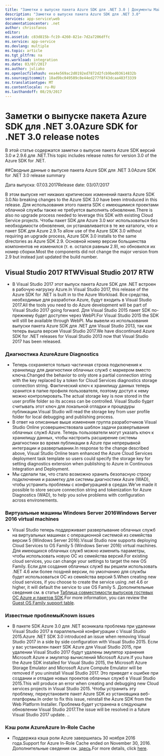 ```yaml
---
title: "Заметки о выпуске пакета Azure SDK для .NET 3.0 | Документы Майкрософт"
description: "Заметки о выпуске пакета Azure SDK для .NET 3.0"
services: app-service\web
documentationcenter: .net
author: chrissfanos
editor: 
ms.assetid: c83d815b-fc19-4260-821e-7d2a7206dffc
ms.service: app-service
ms.devlang: multiple
ms.topic: article
ms.tgt_pltfrm: na
ms.workload: integration
ms.date: 03/07/2017
ms.author: juliako
ms.openlocfilehash: eea4e569ac2d0192ed7872d2fcb9bed03614832b
ms.sourcegitcommit: 18ad9bc049589c8e44ed277f8f43dcaa483f3339
ms.translationtype: MT
ms.contentlocale: ru-RU
ms.lasthandoff: 08/29/2017
---
```

# <a name="azure-sdk-for-net-30-release-notes"></a><span data-ttu-id="01cad-103">Заметки о выпуске пакета Azure SDK для .NET 3.0</span><span class="sxs-lookup"><span data-stu-id="01cad-103">Azure SDK for .NET 3.0 release notes</span></span>

<span data-ttu-id="01cad-104">В этой статье содержатся заметки о выпуске пакета Azure SDK версий 3.0 и 2.9.6 для .NET.</span><span class="sxs-lookup"><span data-stu-id="01cad-104">This topic includes release notes for version 3.0 of the Azure SDK for .NET.</span></span>

##<a name="azure-sdk-for-net-30-release-summary"></a><span data-ttu-id="01cad-105">Сводные данные о выпуске пакета Azure SDK для .NET 3.0</span><span class="sxs-lookup"><span data-stu-id="01cad-105">Azure SDK for .NET 3.0 release summary</span></span>

<span data-ttu-id="01cad-106">Дата выпуска: 07.03.2017</span><span class="sxs-lookup"><span data-stu-id="01cad-106">Release date: 03/07/2017</span></span>
 
<span data-ttu-id="01cad-107">В этом выпуске нет никаких критических изменений пакета Azure SDK 3.0.</span><span class="sxs-lookup"><span data-stu-id="01cad-107">No breaking changes to the Azure SDK 3.0 have been introduced in this release.</span></span> <span data-ttu-id="01cad-108">Для использования этого пакета SDK с имеющимися проектами облачной службы также не требуется выполнять обновление.</span><span class="sxs-lookup"><span data-stu-id="01cad-108">There is also no upgrade process needed to leverage this SDK with existing Cloud Service projects.</span></span> <span data-ttu-id="01cad-109">Чтобы пакет SDK для Azure 3.0 мог использоваться без необходимости обновления, он устанавливается в те же каталоги, что и пакет SDK для Azure 2.9.</span><span class="sxs-lookup"><span data-stu-id="01cad-109">To allow use of the Azure SDK 3.0 without requiring an upgrade process, Azure SDK 3.0 installs to the same directories as Azure SDK 2.9.</span></span> <span data-ttu-id="01cad-110">Основной номер версии большинства компонентов не изменился (т. е. остался равным 2.9), но обновился их номер сборки.</span><span class="sxs-lookup"><span data-stu-id="01cad-110">Most the components did not change the major version from 2.9 but instead just updated the build number.</span></span>

## <a name="visual-studio-2017-rtw"></a><span data-ttu-id="01cad-111">Visual Studio 2017 RTW</span><span class="sxs-lookup"><span data-stu-id="01cad-111">Visual Studio 2017 RTW</span></span>

- <span data-ttu-id="01cad-112">В Visual Studio 2017 этот выпуск пакета Azure SDK для .NET встроен в рабочую нагрузку Azure.</span><span class="sxs-lookup"><span data-stu-id="01cad-112">In Visual Studio 2017, this release of the Azure SDK for .NET is built in to the Azure Workload.</span></span> <span data-ttu-id="01cad-113">Все средства, необходимые для разработки Azure, будут входить в Visual Studio 2017.</span><span class="sxs-lookup"><span data-stu-id="01cad-113">All the tools you need to do Azure development will be part of Visual Studio 2017 going forward.</span></span> <span data-ttu-id="01cad-114">Для Visual Studio 2015 пакет SDK по-прежнему будет доступен через WebPI.</span><span class="sxs-lookup"><span data-stu-id="01cad-114">For Visual Studio 2015 the SDK will still be available through WebPI.</span></span> <span data-ttu-id="01cad-115">Мы вывели из использования выпуски пакета Azure SDK для .NET для Visual Studio 2013, так как теперь вышла версия Visual Studio 2017.</span><span class="sxs-lookup"><span data-stu-id="01cad-115">We have discontinued Azure SDK for .NET releases for Visual Studio 2013 now that Visual Studio 2017 has been released.</span></span>

### <a name="azure-diagnostics"></a><span data-ttu-id="01cad-116">Диагностика Azure</span><span class="sxs-lookup"><span data-stu-id="01cad-116">Azure Diagnostics</span></span>

- <span data-ttu-id="01cad-117">Теперь сохраняется только частичная строка подключения к хранилищу для диагностики облачных служб с маркером вместо ключа.</span><span class="sxs-lookup"><span data-stu-id="01cad-117">Changed the behavior to only store a partial connection string with the key replaced by a token for Cloud Services diagnostics storage connection string.</span></span> <span data-ttu-id="01cad-118">Фактический ключ к хранилищу данных теперь хранится в папке профиля пользователя, поэтому доступ к нему можно контролировать.</span><span class="sxs-lookup"><span data-stu-id="01cad-118">The actual storage key is now stored in the user profile folder so its access can be controlled.</span></span> <span data-ttu-id="01cad-119">Visual Studio будет считывать этот ключ для локальной отладки и процедуры публикации.</span><span class="sxs-lookup"><span data-stu-id="01cad-119">Visual Studio will read the storage key from user profile folder for local debugging and publishing process.</span></span> 
- <span data-ttu-id="01cad-120">В ответ на описанные выше изменения группа разработчиков Visual Studio Online усовершенствовала шаблон задачи развертывания облачных служб Azure. Теперь пользователи могут указать ключ к хранилищу данных, чтобы настроить расширение системы диагностики во время публикации в Azure при непрерывной интеграции и развертывании.</span><span class="sxs-lookup"><span data-stu-id="01cad-120">In response to the change described above, Visual Studio Online team enhanced the Azure Cloud Services deployment task template so users could specify the storage key for setting diagnostics extension when publishing to Azure in Continuous Integration and Deployment.</span></span>
- <span data-ttu-id="01cad-121">Мы сделали так, что стало возможно хранить безопасную строку подключения и разметку для системы диагностики Azure (WAD), чтобы устранить проблемы с конфигурацией в средах.</span><span class="sxs-lookup"><span data-stu-id="01cad-121">We’ve made it possible to store secure connection string and tokenization for Azure Diagnostics (WAD), to help you solve problems with configuration across environements.</span></span>
 
### <a name="windows-server-2016-virtual-machines"></a><span data-ttu-id="01cad-122">Виртуальные машины Windows Server 2016</span><span class="sxs-lookup"><span data-stu-id="01cad-122">Windows Server 2016 virtual machines</span></span>

- <span data-ttu-id="01cad-123">Visual Studio теперь поддерживает развертывание облачных служб на виртуальных машинах с операционной системой из семейства версии 5 (Windows Server 2016).</span><span class="sxs-lookup"><span data-stu-id="01cad-123">Visual Studio now supports deploying Cloud Services to OS Family 5 (Windows Server 2016) virtual machines.</span></span> <span data-ttu-id="01cad-124">Для имеющихся облачных служб можно изменить параметры, чтобы использовать новую ОС из семейства версий.</span><span class="sxs-lookup"><span data-stu-id="01cad-124">For existing cloud services, you can change your settings to target the new OS Family.</span></span> <span data-ttu-id="01cad-125">Если для создания облачных служб вы решили использовать .NET 4.6 или более поздней версии, по умолчанию для службы будет использоваться ОС из семейства версий 5.</span><span class="sxs-lookup"><span data-stu-id="01cad-125">When creating new cloud services, if you choose to create the service using .net 4.6 or higher, it will default the service to use OS Family 5.</span></span>  <span data-ttu-id="01cad-126">Дополнительные сведения см. в статье [Таблица совместимости выпусков гостевых ОС Azure и пакетов SDK](../cloud-services/cloud-services-guestos-update-matrix.md).</span><span class="sxs-lookup"><span data-stu-id="01cad-126">For more information, you can review the [Guest OS Family support table](../cloud-services/cloud-services-guestos-update-matrix.md).</span></span>

### <a name="known-issues"></a><span data-ttu-id="01cad-127">Известные проблемы</span><span class="sxs-lookup"><span data-stu-id="01cad-127">Known issues</span></span>

- <span data-ttu-id="01cad-128">В пакете SDK Azure 3.0 для .NET возникала проблема при удалении Visual Studio 2017 в параллельной конфигурации с Visual Studio 2015.</span><span class="sxs-lookup"><span data-stu-id="01cad-128">Azure .NET SDK 3.0 introduced an issue when removing Visual Studio 2017 in a side by side configuration with Visual Studio 2015.</span></span>  <span data-ttu-id="01cad-129">Если у вас установлен пакет SDK Azure для Visual Studio 2015, при удалении Visual Studio 2017 будут удалены эмулятор хранения Microsoft Azure и эмулятор вычислений Microsoft Azure.</span><span class="sxs-lookup"><span data-stu-id="01cad-129">If you have the Azure SDK installed for Visual Studio 2015, the Microsoft Azure Storage Emulator and Microsoft Azure Compute Emulator will be removed if you uninstall Visual Studio 2017.</span></span>  <span data-ttu-id="01cad-130">Это приведет к ошибке при создании и отладке новых проектов облачных служб в Visual Studio 2015.</span><span class="sxs-lookup"><span data-stu-id="01cad-130">This will produce an error when creating and debugging new Cloud services projects in Visual Studio 2015.</span></span> <span data-ttu-id="01cad-131">Чтобы устранить эту проблему, переустановите пакет Azure SDK из установщика веб-платформы.</span><span class="sxs-lookup"><span data-stu-id="01cad-131">In order to fix this issue,  reinstall the Azure SDK from the Web Platform Installer.</span></span>  <span data-ttu-id="01cad-132">Проблема будет устранена в следующем обновлении Visual Studio 2017.</span><span class="sxs-lookup"><span data-stu-id="01cad-132">The issue will be resolved in a future Visual Studio 2017 update.</span></span>  <span data-ttu-id="01cad-133">.</span><span class="sxs-lookup"><span data-stu-id="01cad-133">.</span></span>

 
### <a name="azure-in-role-cache"></a><span data-ttu-id="01cad-134">Кэш роли Azure</span><span class="sxs-lookup"><span data-stu-id="01cad-134">Azure In-Role Cache</span></span> 

- <span data-ttu-id="01cad-135">Поддержка кэша роли Azure завершилась 30 ноября 2016 года.</span><span class="sxs-lookup"><span data-stu-id="01cad-135">Support for Azure In-Role Cache ended on November 30, 2016.</span></span> <span data-ttu-id="01cad-136">Дополнительные сведения см. [здесь](https://azure.microsoft.com/blog/azure-managed-cache-and-in-role-cache-services-to-be-retired-on-11-30-2016/).</span><span class="sxs-lookup"><span data-stu-id="01cad-136">For more details, click [here](https://azure.microsoft.com/blog/azure-managed-cache-and-in-role-cache-services-to-be-retired-on-11-30-2016/).</span></span>




